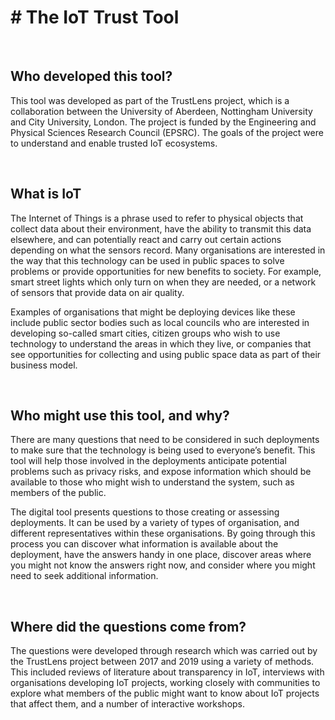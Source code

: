 # # The IoT Trust Tool

&nbsp;

## Who developed this tool?

This tool was developed as part of the TrustLens project, which is a collaboration between the University of Aberdeen, Nottingham University and City University, London. The project is funded by the Engineering and Physical Sciences Research Council (EPSRC). The goals of the project were to understand and enable trusted IoT ecosystems.

&nbsp;

## What is IoT

The Internet of Things is a phrase used to refer to physical objects that collect data about their environment, have the ability to transmit this data elsewhere, and can potentially react and carry out certain actions depending on what the sensors record. Many organisations are interested in the way that this technology can be used in public spaces to solve problems or provide opportunities for new benefits to society. For example, smart street lights which only turn on when they are needed, or a network of sensors that provide data on air quality.

Examples of organisations that might be deploying devices like these include public sector bodies such as local councils who are interested in developing so-called smart cities, citizen groups who wish to use technology to understand the areas in which they live, or companies that see opportunities for collecting and using public space data as part of their business model.

&nbsp;

## Who might use this tool, and why?

There are many questions that need to be considered in such deployments to make sure that the technology is being used to everyone’s benefit. This tool will help those involved in the deployments anticipate potential problems such as privacy risks, and expose information which should be available to those who might wish to understand the system, such as members of the public.

The digital tool presents questions to those creating or assessing deployments. It can be used by a variety of types of organisation, and different representatives within these organisations. By going through this process you can discover what information is available about the deployment, have the answers handy in one place, discover areas where you might not know the answers right now, and consider where you might need to seek additional information.

&nbsp;

## Where did the questions come from?

The questions were developed through research which was carried out by the TrustLens project between 2017 and 2019 using a variety of methods. This included reviews of literature about transparency in IoT, interviews with organisations developing IoT projects, working closely with communities to explore what members of the public might want to know about IoT projects that affect them, and a number of interactive workshops.

